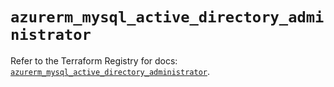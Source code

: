 # `azurerm_mysql_active_directory_administrator`

Refer to the Terraform Registry for docs: [`azurerm_mysql_active_directory_administrator`](https://registry.terraform.io/providers/hashicorp/azurerm/3.93.0/docs/resources/mysql_active_directory_administrator).
